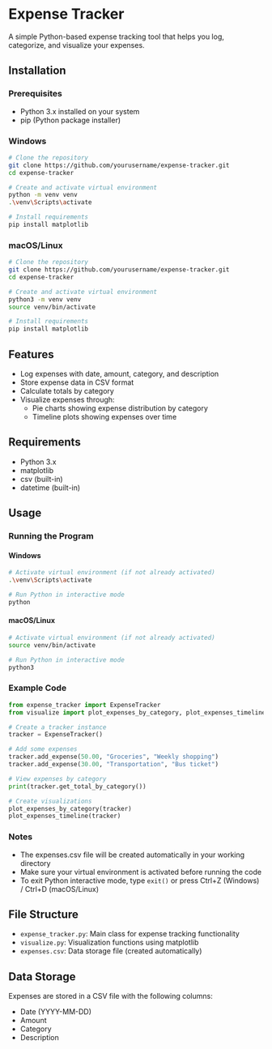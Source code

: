 # Expense Tracker

A simple Python-based expense tracking tool that helps you log, categorize, and visualize your expenses.

## Installation

### Prerequisites
- Python 3.x installed on your system
- pip (Python package installer)

### Windows
```bash
# Clone the repository
git clone https://github.com/yourusername/expense-tracker.git
cd expense-tracker

# Create and activate virtual environment
python -m venv venv
.\venv\Scripts\activate

# Install requirements
pip install matplotlib
```

### macOS/Linux
```bash
# Clone the repository
git clone https://github.com/yourusername/expense-tracker.git
cd expense-tracker

# Create and activate virtual environment
python3 -m venv venv
source venv/bin/activate

# Install requirements
pip install matplotlib
```

## Features

- Log expenses with date, amount, category, and description
- Store expense data in CSV format
- Calculate totals by category
- Visualize expenses through:
  - Pie charts showing expense distribution by category
  - Timeline plots showing expenses over time

## Requirements

- Python 3.x
- matplotlib
- csv (built-in)
- datetime (built-in)

## Usage

### Running the Program

#### Windows
```bash
# Activate virtual environment (if not already activated)
.\venv\Scripts\activate

# Run Python in interactive mode
python
```

#### macOS/Linux
```bash
# Activate virtual environment (if not already activated)
source venv/bin/activate

# Run Python in interactive mode
python3
```

### Example Code
```python
from expense_tracker import ExpenseTracker
from visualize import plot_expenses_by_category, plot_expenses_timeline

# Create a tracker instance
tracker = ExpenseTracker()

# Add some expenses
tracker.add_expense(50.00, "Groceries", "Weekly shopping")
tracker.add_expense(30.00, "Transportation", "Bus ticket")

# View expenses by category
print(tracker.get_total_by_category())

# Create visualizations
plot_expenses_by_category(tracker)
plot_expenses_timeline(tracker)
```

### Notes
- The expenses.csv file will be created automatically in your working directory
- Make sure your virtual environment is activated before running the code
- To exit Python interactive mode, type `exit()` or press Ctrl+Z (Windows) / Ctrl+D (macOS/Linux)

## File Structure

- `expense_tracker.py`: Main class for expense tracking functionality
- `visualize.py`: Visualization functions using matplotlib
- `expenses.csv`: Data storage file (created automatically)

## Data Storage

Expenses are stored in a CSV file with the following columns:
- Date (YYYY-MM-DD)
- Amount
- Category
- Description
